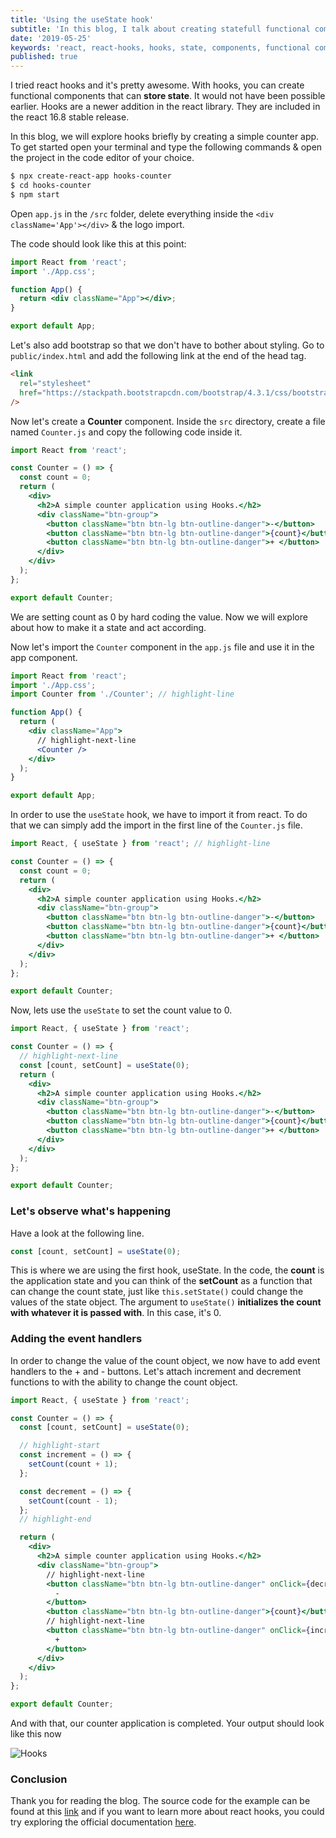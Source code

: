 ```yaml
---
title: 'Using the useState hook'
subtitle: 'In this blog, I talk about creating statefull functional components with hooks.'
date: '2019-05-25'
keywords: 'react, react-hooks, hooks, state, components, functional components, useState'
published: true
---
```


I tried react hooks and it's pretty awesome. With hooks, you can create functional components that can **store state**. It would not have been possible earlier. Hooks are a newer addition in the react library. They are included in the react 16.8 stable release.

In this blog, we will explore hooks briefly by creating a simple counter app. To get started open your terminal and type the following commands & open the project in the code editor of your choice.

```bash
$ npx create-react-app hooks-counter
$ cd hooks-counter
$ npm start
```

Open `app.js` in the `/src` folder, delete everything inside the `<div className='App'></div>` & the logo import.

The code should look like this at this point:

```jsx
import React from 'react';
import './App.css';

function App() {
  return <div className="App"></div>;
}

export default App;
```

Let's also add bootstrap so that we don't have to bother about styling. Go to `public/index.html` and add the following link at the end of the head tag.

```html
<link
  rel="stylesheet"
  href="https://stackpath.bootstrapcdn.com/bootstrap/4.3.1/css/bootstrap.min.css"
/>
```

Now let's create a **Counter** component. Inside the `src` directory, create a file named `Counter.js` and copy the following code inside it.

```jsx
import React from 'react';

const Counter = () => {
  const count = 0;
  return (
    <div>
      <h2>A simple counter application using Hooks.</h2>
      <div className="btn-group">
        <button className="btn btn-lg btn-outline-danger">-</button>
        <button className="btn btn-lg btn-outline-danger">{count}</button>
        <button className="btn btn-lg btn-outline-danger">+ </button>
      </div>
    </div>
  );
};

export default Counter;
```

We are setting count as 0 by hard coding the value. Now we will explore about how to make it a state and act according.

Now let's import the `Counter` component in the `app.js` file and use it in the app component.

```jsx
import React from 'react';
import './App.css';
import Counter from './Counter'; // highlight-line

function App() {
  return (
    <div className="App">
      // highlight-next-line
      <Counter />
    </div>
  );
}

export default App;
```

In order to use the `useState` hook, we have to import it from react. To do that we can simply add the import in the first line of the `Counter.js` file.

```jsx
import React, { useState } from 'react'; // highlight-line

const Counter = () => {
  const count = 0;
  return (
    <div>
      <h2>A simple counter application using Hooks.</h2>
      <div className="btn-group">
        <button className="btn btn-lg btn-outline-danger">-</button>
        <button className="btn btn-lg btn-outline-danger">{count}</button>
        <button className="btn btn-lg btn-outline-danger">+ </button>
      </div>
    </div>
  );
};

export default Counter;
```

Now, lets use the `useState` to set the count value to 0.

```jsx
import React, { useState } from 'react';

const Counter = () => {
  // highlight-next-line
  const [count, setCount] = useState(0);
  return (
    <div>
      <h2>A simple counter application using Hooks.</h2>
      <div className="btn-group">
        <button className="btn btn-lg btn-outline-danger">-</button>
        <button className="btn btn-lg btn-outline-danger">{count}</button>
        <button className="btn btn-lg btn-outline-danger">+ </button>
      </div>
    </div>
  );
};

export default Counter;
```

### Let's observe what's happening

Have a look at the following line.

```jsx
const [count, setCount] = useState(0);
```

This is where we are using the first hook, useState. In the code, the **count** is the application state and you can think of the **setCount** as a function that can change the count state, just like `this.setState()` could change the values of the state object. The argument to `useState()` **initializes the count with whatever it is passed with**. In this case, it's 0.

### Adding the event handlers

In order to change the value of the count object, we now have to add event handlers to the + and - buttons. Let's attach increment and decrement functions to with the ability to change the count object.

```jsx
import React, { useState } from 'react';

const Counter = () => {
  const [count, setCount] = useState(0);

  // highlight-start
  const increment = () => {
    setCount(count + 1);
  };

  const decrement = () => {
    setCount(count - 1);
  };
  // highlight-end

  return (
    <div>
      <h2>A simple counter application using Hooks.</h2>
      <div className="btn-group">
        // highlight-next-line
        <button className="btn btn-lg btn-outline-danger" onClick={decrement}>
          -
        </button>
        <button className="btn btn-lg btn-outline-danger">{count}</button>
        // highlight-next-line
        <button className="btn btn-lg btn-outline-danger" onClick={increment}>
          +
        </button>
      </div>
    </div>
  );
};

export default Counter;
```

And with that, our counter application is completed. Your output should look like this now

![Hooks](./images/hooks.png)
<br>

### Conclusion

Thank you for reading the blog. The source code for the example can be found at this [link](https://github.com/Prashant-Acharya/hooks-counter) and if you want to learn more about react hooks, you could try exploring the official documentation [here](https://reactjs.org/docs/hooks-intro.html).
